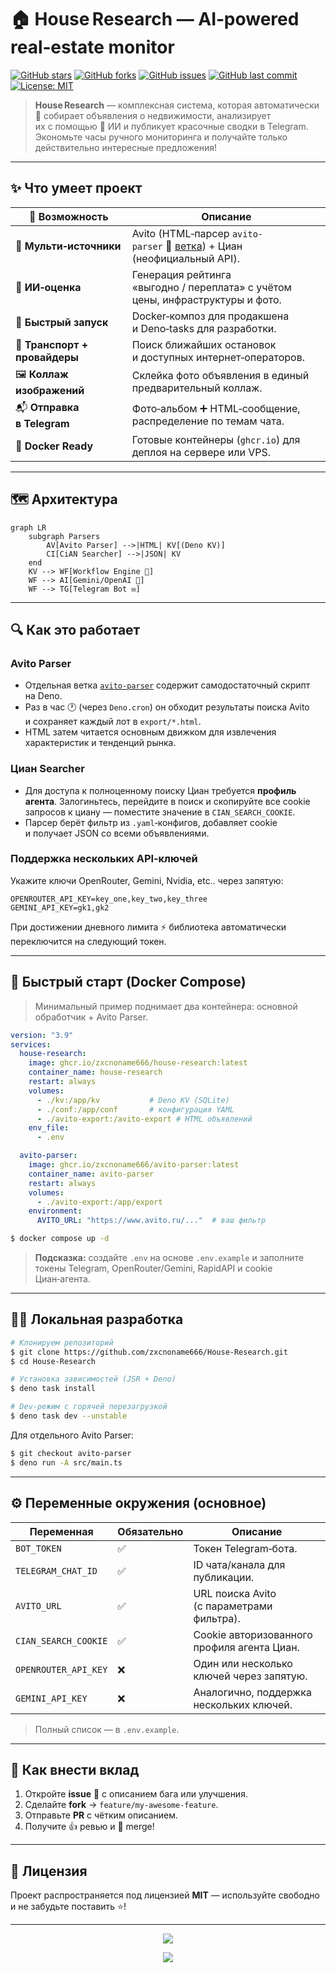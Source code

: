 # 🏠 House Research — AI‑powered real‑estate monitor

[![GitHub stars](https://img.shields.io/github/stars/zxcnoname666/House-Research?style=social)](https://github.com/zxcnoname666/House-Research/stargazers)
[![GitHub forks](https://img.shields.io/github/forks/zxcnoname666/House-Research?style=social)](https://github.com/zxcnoname666/House-Research/network/members)
[![GitHub issues](https://img.shields.io/github/issues/zxcnoname666/House-Research)](https://github.com/zxcnoname666/House-Research/issues)
[![GitHub last commit](https://img.shields.io/github/last-commit/zxcnoname666/House-Research)](https://github.com/zxcnoname666/House-Research/commits)
[![License: MIT](https://img.shields.io/github/license/zxcnoname666/House-Research)](LICENSE)

> **House Research** — комплексная система, которая автоматически 📡 собирает объявления о недвижимости, анализирует их с помощью 🧠 ИИ и публикует красочные сводки в Telegram. Экономьте часы ручного мониторинга и получайте только действительно интересные предложения!

---

## ✨ Что умеет проект

| 🚀 Возможность                | Описание                                                                                                                  |
| ----------------------------- | ------------------------------------------------------------------------------------------------------------------------- |
| 🔄 **Мульти‑источники**       | Avito (HTML‑парсер `avito-parser` 🔗 [ветка](https://github.com/zxcnoname666/House-Research/tree/avito-parser)) + Циан (неофициальный API). |
| 🤖 **ИИ‑оценка**              | Генерация рейтинга «выгодно / переплата» с учётом цены, инфраструктуры и фото.                                            |
| 🛫 **Быстрый запуск**         | Docker‑композ для продакшена и Deno‑tasks для разработки.                                                                 |
| 🚏 **Транспорт + провайдеры** | Поиск ближайших остановок и доступных интернет‑операторов.                                                                |
| 🖼️ **Коллаж изображений**    | Склейка фото объявления в единый предварительный коллаж.                                                                  |
| 📬 **Отправка в Telegram**    | Фото‑альбом ➕ HTML‑сообщение, распределение по темам чата.                                                                |
| 🐳 **Docker Ready**           | Готовые контейнеры (`ghcr.io`) для деплоя на сервере или VPS.                                                             |

---

## 🗺️ Архитектура

```mermaid
graph LR
    subgraph Parsers
        AV[Avito Parser] -->|HTML| KV[(Deno KV)]
        CI[CiAN Searcher] -->|JSON| KV
    end
    KV --> WF[Workflow Engine 🎯]
    WF --> AI[Gemini/OpenAI 🤖]
    WF --> TG[Telegram Bot ✉️]
```

---

## 🔍 Как это работает

### Avito Parser

* Отдельная ветка [`avito-parser`](https://github.com/zxcnoname666/House-Research/tree/avito-parser) содержит самодостаточный скрипт на Deno.
* Раз в час 🕐 (через `Deno.cron`) он обходит результаты поиска Avito и сохраняет каждый лот в `export/*.html`.
* HTML затем читается основным движком для извлечения характеристик и тенденций рынка.

### Циан Searcher

* Для доступа к полноценному поиску Циан требуется **профиль агента**. Залогиньтесь, перейдите в поиск и скопируйте все cookie запросов к циану — поместите значение в `CIAN_SEARCH_COOKIE`.
* Парсер берёт фильтр из `.yaml`‑конфигов, добавляет cookie и получает JSON со всеми объявлениями.

### Поддержка нескольких API‑ключей

Укажите ключи OpenRouter, Gemini, Nvidia, etc.. через запятую:

```env
OPENROUTER_API_KEY=key_one,key_two,key_three
GEMINI_API_KEY=gk1,gk2
```

При достижении дневного лимита ⚡️ библиотека автоматически переключится на следующий токен.

---

## 🚀 Быстрый старт (Docker Compose)

> Минимальный пример поднимает два контейнера: основной обработчик + Avito Parser.

```yaml
version: "3.9"
services:
  house-research:
    image: ghcr.io/zxcnoname666/house-research:latest
    container_name: house-research
    restart: always
    volumes:
      - ./kv:/app/kv           # Deno KV (SQLite)
      - ./conf:/app/conf       # конфигурация YAML
      - ./avito-export:/avito-export # HTML объявлений
    env_file:
      - .env

  avito-parser:
    image: ghcr.io/zxcnoname666/avito-parser:latest
    container_name: avito-parser
    restart: always
    volumes:
      - ./avito-export:/app/export
    environment:
      AVITO_URL: "https://www.avito.ru/..."  # ваш фильтр
```

```bash
$ docker compose up -d
```

> **Подсказка:** создайте `.env` на основе `.env.example` и заполните токены Telegram, OpenRouter/Gemini, RapidAPI и cookie Циан‑агента.

---

## 🧑‍💻 Локальная разработка

```bash
# Клонируем репозиторий
$ git clone https://github.com/zxcnoname666/House-Research.git
$ cd House-Research

# Установка зависимостей (JSR + Deno)
$ deno task install

# Dev‑режим с горячей перезагрузкой
$ deno task dev --unstable
```

Для отдельного Avito Parser:

```bash
$ git checkout avito-parser
$ deno run -A src/main.ts
```

---

## ⚙️ Переменные окружения (основное)

| Переменная           | Обязательно | Описание                                    |
| -------------------- | ----------- | ------------------------------------------- |
| `BOT_TOKEN`          | ✅           | Токен Telegram‑бота.                        |
| `TELEGRAM_CHAT_ID`   | ✅           | ID чата/канала для публикации.              |
| `AVITO_URL`          | ✅           | URL поиска Avito (с параметрами фильтра).   |
| `CIAN_SEARCH_COOKIE` | ✅           | Cookie авторизованного профиля агента Циан. |
| `OPENROUTER_API_KEY` | ❌           | Один или несколько ключей через запятую.    |
| `GEMINI_API_KEY`     | ❌           | Аналогично, поддержка нескольких ключей.    |

> Полный список — в `.env.example`.

---

## 🤝 Как внести вклад

1. Откройте **issue** 📌 с описанием бага или улучшения.
2. Сделайте **fork** → `feature/my‑awesome‑feature`.
3. Отправьте **PR** с чётким описанием.
4. Получите 👍 ревью и 🚀 merge!

---

## 📝 Лицензия

Проект распространяется под лицензией **MIT** — используйте свободно и не забудьте поставить ⭐!

---

<p align="center">
  <img src="https://api.star-history.com/svg?repos=zxcnoname666/House-Research&type=Date"/>
</p>
<p align="center"><img src="https://count.getloli.com/get/@House-Research"></p>
